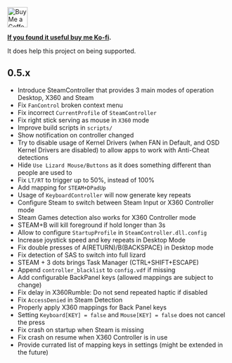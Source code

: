 <a href='https://ko-fi.com/ayufan' target='_blank'><img height='35' style='border:0px;height:46px;' src='https://az743702.vo.msecnd.net/cdn/kofi3.png?v=0' alt='Buy Me a Coffee at ko-fi.com' />

**If you found it useful buy me [Ko-fi](https://ko-fi.com/ayufan).**

It does help this project on being supported.

## 0.5.x

- Introduce SteamController that provides 3 main modes of operation Desktop, X360 and Steam
- Fix `FanControl` broken context menu
- Fix incorrect `CurrentProfile` of `SteamController`
- Fix right stick serving as mouse in `X360` mode
- Improve build scripts in `scripts/`
- Show notification on controller changed
- Try to disable usage of Kernel Drivers (when FAN in Default, and OSD Kernel Drivers are disabled)
  to allow apps to work with Anti-Cheat detections
- Hide `Use Lizard Mouse/Buttons` as it does something different than people are used to
- Fix `LT/RT` to trigger up to 50%, instead of 100%
- Add mapping for `STEAM+DPadUp`
- Usage of `KeyboardController` will now generate key repeats
- Configure Steam to switch between Steam Input or X360 Controller mode
- Steam Games detection also works for X360 Controller mode
- STEAM+B will kill foreground if hold longer than 3s
- Allow to configure `StartupProfile` in `SteamController.dll.config`
- Increase joystick speed and key repeats in Desktop Mode
- Fix double presses of A(RETURN)/B(BACKSPACE) in Desktop mode
- Fix detection of SAS to switch into full lizard
- STEAM + 3 dots brings Task Manager (CTRL+SHIFT+ESCAPE)
- Append `controller_blacklist` to `config.vdf` if missing
- Add configurable BackPanel keys (allowed mappings are subject to change)
- Fix delay in X360Rumble: Do not send repeated haptic if disabled
- Fix `AccessDenied` in Steam Detection
- Properly apply X360 mappings for Back Panel keys
- Setting `Keyboard[KEY] = false` and `Mouse[KEY] = false` does not cancel the press
- Fix crash on startup when Steam is missing
- Fix crash on resume when X360 Controller is in use
- Provide currated list of mapping keys in settings (might be extended in the future)
